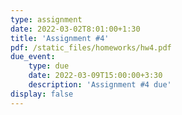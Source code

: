 ```yaml
---
type: assignment
date: 2022-03-02T8:01:00+1:30
title: 'Assignment #4'
pdf: /static_files/homeworks/hw4.pdf
due_event: 
    type: due
    date: 2022-03-09T15:00:00+3:30
    description: 'Assignment #4 due'
display: false
---
```

